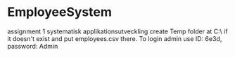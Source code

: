 # EmployeeSystem
assignment 1 systematisk applikationsutveckling
create Temp folder at C:\ if it doesn't exist and put employees.csv there. 
To login admin use ID: 6e3d, password: Admin
